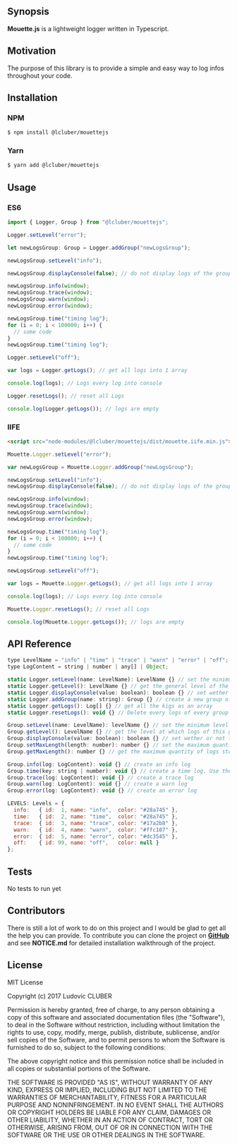## Synopsis

**Mouette.js** is a lightweight logger written in Typescript.

## Motivation

The purpose of this library is to provide a simple and easy way to log infos throughout your code.

## Installation

### NPM

```bash
$ npm install @lcluber/mouettejs
```

### Yarn

```bash
$ yarn add @lcluber/mouettejs
```

## Usage

### ES6

```javascript
import { Logger, Group } from "@lcluber/mouettejs";

Logger.setLevel("error");

let newLogsGroup: Group = Logger.addGroup("newLogsGroup");

newLogsGroup.setLevel("info");

newLogsGroup.displayConsole(false); // do not display logs of the group into console

newLogsGroup.info(window);
newLogsGroup.trace(window);
newLogsGroup.warn(window);
newLogsGroup.error(window);

newLogsGroup.time("timing log");
for (i = 0; i < 100000; i++) {
  // some code
}
newLogsGroup.time("timing log");

Logger.setLevel("off");

var logs = Logger.getLogs(); // get all logs into 1 array

console.log(logs); // Logs every log into console

Logger.resetLogs(); // reset all Logs

console.log(Logger.getLogs()); // logs are empty


```

### IIFE

```html
<script src="node-modules/@lcluber/mouettejs/dist/mouette.iife.min.js"></script>
```

```javascript
Mouette.Logger.setLevel("error");

var newLogsGroup = Mouette.Logger.addGroup("newLogsGroup");

newLogsGroup.setLevel("info");
newLogsGroup.displayConsole(false); // do not display logs of the group into console

newLogsGroup.info(window);
newLogsGroup.trace(window);
newLogsGroup.warn(window);
newLogsGroup.error(window);

newLogsGroup.time("timing log");
for (i = 0; i < 100000; i++) {
  // some code
}
newLogsGroup.time("timing log");

newLogsGroup.setLevel("off");

var logs = Mouette.Logger.getLogs(); // get all logs into 1 array

console.log(logs); // Logs every log into console

Mouette.Logger.resetLogs(); // reset all Logs

console.log(Mouette.Logger.getLogs()); // logs are empty

```

## API Reference

```javascript
type LevelName = "info" | "time" | "trace" | "warn" | "error" | "off";
type LogContent = string | number | any[] | Object;

static Logger.setLevel(name: LevelName): LevelName {} // set the minimum level at which logs can be stored and displayed into console. Note that this setting will propagate to every group. You can set a different level for a group AFTER setting the level for the entire logger.
static Logger.getLevel(): LevelName {} // get the general level of the logger. Note that groups can have a different level if changed afterwards at group level
static Logger.displayConsole(value: boolean): boolean {} // set wether or not to display logs into console at logger level. Note that this setting will propagate to every group. This option can be changed individually for each group if changed afterwards at group level
static Logger.addGroup(name: string): Group {} // create a new group of logs
static Logger.getLogs(): Log[] {} // get all the kigs as an array
static Logger.resetLogs(): void {} // Delete every logs of every group 

Group.setLevel(name: LevelName): levelName {} // set the minimum level at which logs of this group can be stored and displayed into console
Group.getLevel(): LevelName {} // get the level at which logs of this group can be displayed
Group.displayConsole(value: boolean): boolean {} // set wether or not to display logs into console
Group.setMaxLength(length: number): number {} // set the maximum quantity of logs stored by this group
Group.getMaxLength(): number {} // get the maximum quantity of logs stored by this group

Group.info(log: LogContent): void {} // create an info log
Group.time(key: string | number): void {} // create a time log. Use the same method to start or stop the timer. Using the same key, first call will start it, second call will stop it and return the elapsed time between the two.
Group.trace(log: LogContent): void {} // create a trace log
Group.warn(log: LogContent): void {} // create a warn log
Group.error(log: LogContent): void {} // create an error log

LEVELS: Levels = {
  info:   { id:  1, name: "info",  color: "#28a745" },
  time:   { id:  2, name: "time",  color: "#28a745" },
  trace:  { id:  3, name: "trace", color: "#17a2b8" },
  warn:   { id:  4, name: "warn",  color: "#ffc107" },
  error:  { id:  5, name: "error", color: "#dc3545" },
  off:    { id: 99, name: "off",   color: null }
};

```

## Tests

No tests to run yet

## Contributors

There is still a lot of work to do on this project and I would be glad to get all the help you can provide.
To contribute you can clone the project on **[GitHub](https://github.com/LCluber/Mouette.js)** and see **NOTICE.md** for detailed installation walkthrough of the project.

## License

MIT License

Copyright (c) 2017 Ludovic CLUBER

Permission is hereby granted, free of charge, to any person obtaining a copy
of this software and associated documentation files (the "Software"), to deal
in the Software without restriction, including without limitation the rights
to use, copy, modify, merge, publish, distribute, sublicense, and/or sell
copies of the Software, and to permit persons to whom the Software is
furnished to do so, subject to the following conditions:

The above copyright notice and this permission notice shall be included in all
copies or substantial portions of the Software.

THE SOFTWARE IS PROVIDED "AS IS", WITHOUT WARRANTY OF ANY KIND, EXPRESS OR
IMPLIED, INCLUDING BUT NOT LIMITED TO THE WARRANTIES OF MERCHANTABILITY,
FITNESS FOR A PARTICULAR PURPOSE AND NONINFRINGEMENT. IN NO EVENT SHALL THE
AUTHORS OR COPYRIGHT HOLDERS BE LIABLE FOR ANY CLAIM, DAMAGES OR OTHER
LIABILITY, WHETHER IN AN ACTION OF CONTRACT, TORT OR OTHERWISE, ARISING FROM,
OUT OF OR IN CONNECTION WITH THE SOFTWARE OR THE USE OR OTHER DEALINGS IN THE
SOFTWARE.
